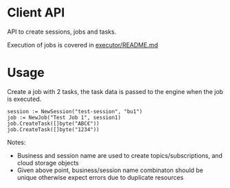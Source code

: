 # Client API
API to create sessions, jobs and tasks. 

Execution of jobs is covered in [executor/README.md](executor/README.md)

# Usage
Create a job with 2 tasks, the task data is passed to the engine when the job is executed.

```
session := NewSession("test-session", "bu1") 
job := NewJob("Test Job 1", session1)
job.CreateTask([]byte("ABC€"))
job.CreateTask([]byte("1234"))
```

Notes:
* Business and session name are used to create topics/subscriptions, and cloud storage objects
* Given above point, business/session name combinaton should be unique otherwise expect errors due to duplicate resources 